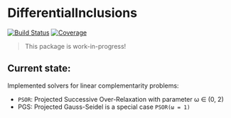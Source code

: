 # DifferentialInclusions

[![Build Status](https://github.com/SteffenPL/DifferentialInclusions.jl/actions/workflows/CI.yml/badge.svg?branch=main)](https://github.com/SteffenPL/DifferentialInclusions.jl/actions/workflows/CI.yml?query=branch%3Amain)
[![Coverage](https://codecov.io/gh/SteffenPL/DifferentialInclusions.jl/branch/main/graph/badge.svg)](https://codecov.io/gh/SteffenPL/DifferentialInclusions.jl)

> This package is work-in-progress! 

## Current state:

Implemented solvers for linear complementarity problems:
- `PSOR`: Projected Successive Over-Relaxation with parameter ω ∈ (0, 2)
- PGS: Projected Gauss-Seidel is a special case `PSOR(ω = 1)`